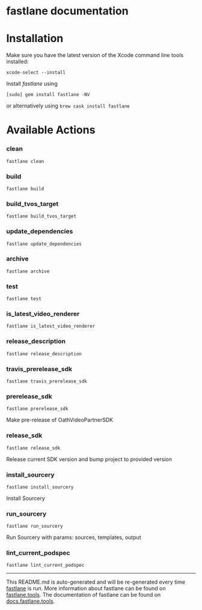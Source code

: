 fastlane documentation
================
# Installation

Make sure you have the latest version of the Xcode command line tools installed:

```
xcode-select --install
```

Install _fastlane_ using
```
[sudo] gem install fastlane -NV
```
or alternatively using `brew cask install fastlane`

# Available Actions
### clean
```
fastlane clean
```

### build
```
fastlane build
```

### build_tvos_target
```
fastlane build_tvos_target
```

### update_dependencies
```
fastlane update_dependencies
```

### archive
```
fastlane archive
```

### test
```
fastlane test
```

### is_latest_video_renderer
```
fastlane is_latest_video_renderer
```

### release_description
```
fastlane release_description
```

### travis_prerelease_sdk
```
fastlane travis_prerelease_sdk
```

### prerelease_sdk
```
fastlane prerelease_sdk
```
Make pre-release of OathVideoPartnerSDK
### release_sdk
```
fastlane release_sdk
```
Release current SDK version and bump project to provided version
### install_sourcery
```
fastlane install_sourcery
```
Install Sourcery
### run_sourcery
```
fastlane run_sourcery
```
Run Sourcery with params: sources, templates, output
### lint_current_podspec
```
fastlane lint_current_podspec
```


----

This README.md is auto-generated and will be re-generated every time [fastlane](https://fastlane.tools) is run.
More information about fastlane can be found on [fastlane.tools](https://fastlane.tools).
The documentation of fastlane can be found on [docs.fastlane.tools](https://docs.fastlane.tools).
